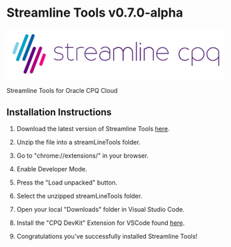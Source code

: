 # Streamline Tools v0.7.0-alpha

![Logo](SLCPQ_LOGO_SITE.png)

Streamline Tools for Oracle CPQ Cloud

## Installation Instructions

1) Download the latest version of Streamline Tools [here](https://github.com/loganbek/streamlineTools/releases).

2) Unzip the file into a streamLineTools folder.

3) Go to "chrome://extensions/" in your browser.

4) Enable Developer Mode.

5) Press the "Load unpacked" button.

6) Select the unzipped streamLineTools folder.

7) Open your local "Downloads" folder in Visual Studio Code.

8) Install the "CPQ DevKit" Extension for VSCode found [here](https://marketplace.visualstudio.com/items?itemName=CPQConsultant.cpq-devkit-o).

9) Congratulations you've successfully installed Streamline Tools!

<!-- 9) Enable the Native File System API via [chrome://flags#native-file-system-api](chrome://flags#native-file-system-api) flag. TODO: may be able to remove this -->

<!-- ### Windows Installation

- Ensure you have downloaded and installed git [here](https://git-scm.com/download/win) -->

<!-- ## TroublShooting Steps

1) Hard Refresh/Clear Cache

Ctrl + Shift + R
Cmd + Shift + R -->
